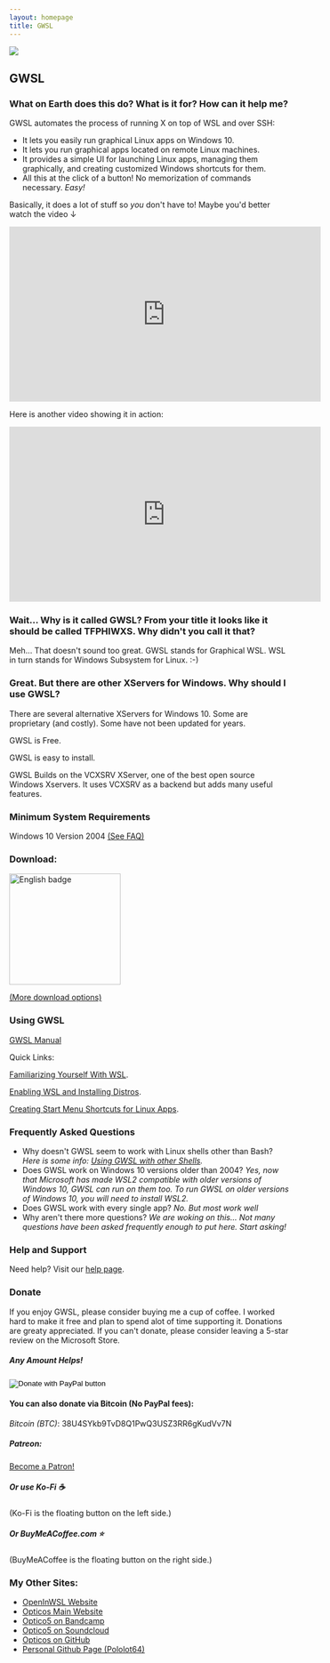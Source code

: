 ```yaml
---
layout: homepage
title: GWSL
---
```



<img src="https://opticos.github.io/gwsl/tutorials/banner.png" data-tilt-max="7.5" data-tilt-scale="1.025" data-tilt-speed="1000" data-tilt>

## GWSL

### What on Earth does this do? What is it for? How can it help me?

GWSL automates the process of running X on top of WSL and over SSH:
*  It lets you easily run graphical Linux apps on Windows 10.
*  It lets you run graphical apps located on remote Linux machines.
*  It provides a simple UI for launching Linux apps, managing them graphically, and creating customized Windows shortcuts for them.
*  All this at the click of a button! No memorization of commands necessary. *Easy!*

Basically, it does a lot of stuff so *you* don't have to! Maybe you'd better watch the video ↓

<div class="iframe-container">
  <iframe width="560" height="315" src="https://www.youtube.com/embed/VEbnVK70A0M" frameborder="0" allow="accelerometer; autoplay; encrypted-media; gyroscope; picture-in-picture" allowfullscreen></iframe>
</div>

Here is another video showing it in action:
<div class="iframe-container">
  <iframe width="560" height="315" src="https://www.youtube-nocookie.com/embed/S6GXBEQ5KzA" title="YouTube video player" frameborder="0" allow="accelerometer; autoplay; clipboard-write; encrypted-media; gyroscope; picture-in-picture" allowfullscreen></iframe>
</div>

### Wait... Why is it called GWSL? From your title it looks like it should be called TFPHIWXS. Why didn't you call it that?

Meh... That doesn't sound too great. GWSL stands for Graphical WSL. WSL in turn stands for Windows Subsystem for Linux. :-)

### Great. But there are other XServers for Windows. Why should I use GWSL?

There are several alternative XServers for Windows 10. Some are proprietary (and costly). Some have not been updated for years. 

GWSL is Free.

GWSL is easy to install.

GWSL Builds on the VCXSRV XServer, one of the best open source Windows Xservers. It uses VCXSRV as a backend but adds many useful features. 

### Minimum System Requirements

Windows 10 Version 2004 [(See FAQ)](#frequently-asked-questions)

### Download:

<a href='//www.microsoft.com/store/apps/9nl6kd1h33v3?cid=storebadge&ocid=badge'><img data-tilt-max="7.5" data-tilt-scale="1.025" data-tilt-speed="1000" data-tilt src='https://developer.microsoft.com/store/badges/images/English_get-it-from-MS.png' alt='English badge' width='200'/></a>

[(More download options)](https://opticos.github.io/gwsl/tutorials/download.html)

### Using GWSL

[GWSL Manual](./tutorials/manual.html)

Quick Links:

[Familiarizing Yourself With WSL](https://docs.microsoft.com/en-us/windows/wsl/about).

[Enabling WSL and Installing Distros](https://docs.microsoft.com/en-us/windows/wsl/install-win10).

[Creating Start Menu Shortcuts for Linux Apps](./tutorials/manual.html#using-the-gwsl-shortcut-creator).

<!--
TODO: [Prepare a Distro for X (Graphics Compatibility)](https://guides.github.com/features/mastering-markdown/).
TODO: [Enable Dbus (To Run Gnome Apps)](https://guides.github.com/features/mastering-markdown/).


#### More

Digging Deeper

TODO: [Frequently Asked Questions](./tutorials/shortcut.html).

[Creating a Linux App Shortcut on Windows](./tutorials/shortcut.html).

[Changing DPI Options](./tutorials/dpi.html).

TODO: [Changing the GTK Theme](https://guides.github.com/features/mastering-markdown/).

TODO: [Using the Integrated Linux App Launcher](https://guides.github.com/features/mastering-markdown/).

TODO: [Using Remote Linux Apps With X](https://guides.github.com/features/mastering-markdown/).

TODO: [Creating Windows Shortcuts for Remote Linux *Apps* With X](https://guides.github.com/features/mastering-markdown/).

TODO: [Creating Windows Shortcuts *ENTIRE* Remote Linux *Machines* With X](https://guides.github.com/features/mastering-markdown/).

Miscellaneous

[Installing a Graphical Linux Package Manager](./tutorials/package-managers.html).
What will happen when WSL2 gets official Wayland support? *I am just as excited about this as you are. Till it is available, GWSL will only function as an XServer. When Wayland is available, there will be an option to swicth between Wayland and X as a GWSL backend. The shortcut creator and app launcher will continue to work in the new Wayland mode.*
-->

### Frequently Asked Questions ###
*  Why doesn't GWSL seem to work with Linux shells other than Bash? *Here is some info: [Using GWSL with other Shells](./tutorials/manual.html#using-gwsl-with-other-shells).*
*  Does GWSL work on Windows 10 versions older than 2004? *Yes, now that Microsoft has made WSL2 compatible with older versions of Windows 10, GWSL can run on them too. To run GWSL on older versions of Windows 10, you will need to install WSL2.*
*  Does GWSL work with every single app? *No. But most work well*
*  Why aren't there more questions? *We are woking on this... Not many questions have been asked frequently enough to put here. Start asking!*


### Help and Support

Need help? Visit our [help page](https://opticos.github.io/gwsl/help.html).

### Donate ###

If you enjoy GWSL, please consider buying me a cup of coffee. I worked hard to make it free and plan to spend alot of time supporting it. Donations are greaty appreciated. If you can't donate, please consider leaving a 5-star review on the Microsoft Store.

##### Any Amount Helps!

<form action="https://www.paypal.com/donate" method="post" target="_top">
<input type="hidden" name="cmd" value="_donations" />
<input type="hidden" name="business" value="VV8W4XA2PZ5R8" />
<input type="hidden" name="item_name" value="GWSL Donation" />
<input type="hidden" name="currency_code" value="USD" />
<input type="image" src="https://www.paypalobjects.com/webstatic/en_US/i/buttons/cc-badges-ppmcvdam.png" border="0" name="submit" title="PayPal - The safer, easier way to pay online!" alt="Donate with PayPal button" />
<img alt="" border="0" src="https://www.paypal.com/en_US/i/scr/pixel.gif" width="1" height="1" />
</form>

#### You can also donate via Bitcoin (No PayPal fees):
_Bitcoin (BTC)_: 38U4SYkb9TvD8Q1PwQ3USZ3RR6gKudVv7N

##### Patreon:
<a href="https://www.patreon.com/bePatron?u=62158960" data-patreon-widget-type="become-patron-button">Become a Patron!</a><script async src="https://c6.patreon.com/becomePatronButton.bundle.js"></script>

##### Or use Ko-Fi ☕
<script type='text/javascript' src='https://ko-fi.com/widgets/widget_2.js'></script><script type='text/javascript'>kofiwidget2.init('Support Me on Ko-fi', '#e08a28', 'G2G24743G');kofiwidget2.draw();</script> 

(Ko-Fi is the floating button on the left side.)

##### Or BuyMeACoffee.com ⭐
<script type="text/javascript" src="https://cdnjs.buymeacoffee.com/1.0.0/button.prod.min.js" data-name="bmc-button" data-slug="optico5" data-color="#e08a28" data-emoji=""  data-font="Poppins" data-text="Buy me a coffee" data-outline-color="#000000" data-font-color="#ffffff" data-coffee-color="#FF7673" ></script>

(BuyMeACoffee is the floating button on the right side.)

<script src='https://storage.ko-fi.com/cdn/scripts/overlay-widget.js'></script>
<script>
  kofiWidgetOverlay.draw('optico5', {
    'type': 'floating-chat',
    'floating-chat.donateButton.text': 'Donate: Ko-Fi',
    'floating-chat.donateButton.background-color': '#f45d22',
    'floating-chat.donateButton.text-color': '#fff'
  });
</script>


<script data-name="BMC-Widget" data-cfasync="false" src="https://cdnjs.buymeacoffee.com/1.0.0/widget.prod.min.js" data-id="optico5" data-description="Support me on Buy me a coffee!" data-message="BuyMeACoffee.com" data-color="#FF813F" data-position="Right" data-x_margin="18" data-y_margin="18"></script>




### My Other Sites:
<!--*  [LinkedIn Profile](https://www.linkedin.com/in/paul-elliot-foy)-->
*  [OpenInWSL Website](https://opticos.github.io/openinwsl)
*  [Opticos Main Website](https://sites.google.com/bartimee.com/opticos-studios/home)
*  [Optico5 on Bandcamp](https://opticos.bandcamp.com/)
*  [Optico5 on Soundcloud](https://soundcloud.com/opticos)
*  [Opticos on GitHub](https://github.com/Opticos)
*  [Personal Github Page (Pololot64)](https://github.com/Pololot64)
